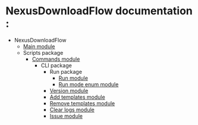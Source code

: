# NexusDownloadFlow documentation :

* NexusDownloadFlow
  * [Main module](main.md)
  * Scripts package
    * [Commands module](scripts.cli.commands.md)
      * CLI package
        * Run package
          * [Run module](scripts.cli.run.md)
          * [Run mode enum module](scripts.cli.run_mode_enum.md)
        * [Version module](scripts.cli.version.md)
        * [Add templates module](scripts.cli.add_template.md)
        * [Remove templates module](scripts.cli.remove_templates.md)
        * [Clear logs module](scripts.cli.clear_logs.md)
        * [Issue module](scripts.cli.issue.md)
